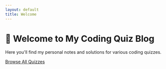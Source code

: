 ```yaml
---
layout: default
title: Welcome
---
```


# 👋 Welcome to My Coding Quiz Blog

Here you'll find my personal notes and solutions for various coding quizzes.

[Browse All Quizzes](./_posts/)
